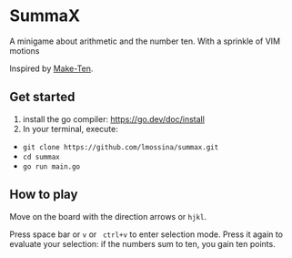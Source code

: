 # SummaX

A minigame about arithmetic and the number ten. With a sprinkle of VIM motions

Inspired by [Make-Ten](https://pancelor.itch.io/make-ten).

## Get started

1. install the go compiler: https://go.dev/doc/install
2. In your terminal, execute:
- `git clone https://github.com/lmossina/summax.git`
- `cd summax` 
- `go run main.go`

## How to play
Move on the board with the direction arrows or `hjkl`.

Press space bar or `v` or ` ctrl+v` to enter selection mode. Press it again to evaluate your selection: if the numbers sum to ten, you gain ten points.

